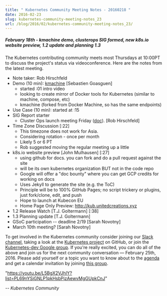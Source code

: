 ```yaml
---
title: " Kubernetes Community Meeting Notes - 20160218 "
date: 2016-02-23
slug: kubernetes-community-meeting-notes_23
url: /blog/2016/02/kubernetes-community-meeting-notes_23/
---
```

#####  February 18th - kmachine demo, clusterops SIG formed, new k8s.io website preview, 1.2 update and planning 1.3
The Kubernetes contributing community meets most Thursdays at 10:00PT to discuss the project's status via videoconference. Here are the notes from the latest meeting.

* Note taker: Rob Hirschfeld
* Demo (10 min): [kmachine][1] [Sebastien Goasguen]
    * started :01 intro video
    * looking to create mirror of Docker tools for Kubernetes (similar to machine, compose, etc)
    * kmachine (forked from Docker Machine, so has the same endpoints)
* Use Case (10 min): started at :15
* SIG Report starter
    * Cluster Ops launch meeting Friday ([doc][2]). [Rob Hirschfeld]
* Time Zone Discussion [:22]
    * This timezone does not work for Asia.  
    * Considering rotation - once per month
    * Likely 5 or 6 PT
    * Rob suggested moving the regular meeting up a little
* k8s.io website preview [John Mulhausen] [:27]
    * using github for docs.  you can fork and do a pull request against the site
    * will be its own kubernetes organization BUT not in the code repo
    * Google will offer a "doc bounty" where you can get GCP credits for working on docs
    * Uses Jekyll to generate the site (e.g. the ToC)
    * Principle will be to 100% GitHub Pages; no script trickery or plugins, just fork/clone, edit, and push
    * Hope to launch at Kubecon EU
    * Home Page Only Preview: http://kub.unitedcreations.xyz
* 1.2 Release Watch [T.J. Goltermann] [:38]
* 1.3 Planning update [T.J. Goltermann]
* GSoC participation -- deadline 2/19  [Sarah Novotny]
* March 10th meeting? [Sarah Novotny]

To get involved in the Kubernetes community consider joining our [Slack channel][3], taking a look at the [Kubernetes project][4] on GitHub, or join the [Kubernetes-dev Google group][5]. If you're really excited, you can do all of the above and join us for the next community conversation — February 25th, 2016. Please add yourself or a topic you want to know about to the [agenda][6] and get a calendar invitation by joining [this group][7].    

 "https://youtu.be/L5BgX2VJhlY?list=PL69nYSiGNLP1pkHsbPjzAewvMgGUpkCnJ"

_\-- Kubernetes Community_

[1]: https://github.com/skippbox/kmachine
[2]: https://docs.google.com/document/d/1IhN5v6MjcAUrvLd9dAWtKcGWBWSaRU8DNyPiof3gYMY/edit#
[3]: http://slack.k8s.io/
[4]: https://github.com/kubernetes/
[5]: https://groups.google.com/forum/#!forum/kubernetes-dev
[6]: https://docs.google.com/document/d/1VQDIAB0OqiSjIHI8AWMvSdceWhnz56jNpZrLs6o7NJY/edit#
[7]: https://groups.google.com/forum/#!forum/kubernetes-community-video-chat
